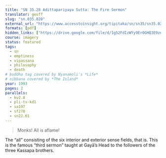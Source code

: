 ```yaml
---
title: "SN 35.28 Adittapariyaya Sutta: The Fire Sermon"
translator: geoff
slug: "sn.035.028"
external_url: "https://www.accesstoinsight.org/tipitaka/sn/sn35/sn35.028.than.html"
formats: [pdf]
hidden_links: ["https://drive.google.com/file/d/1g52FdIzWYy9Er0GHQ3E9znLz4YOm9hCz"]
course: imagery
status: featured
tags:
  - sn
  - emptiness
  - vipassana
  - philosophy
  - death
# buddha tag covered by Nyanamoli's *Life*
# nibbana covered by *The Island*
year: 1993
pages: 2
parallels:
  - kv2.8
  - pli-tv-kd1
  - sa197
  - sf270
  - sn22.61
---
```


> Monks! All is aflame!

The “all” consisting of the six interior and exterior sense fields, that is. This is the famous “third sermon” taught at Gayā’s Head to the followers of the three Kassapa brothers.

